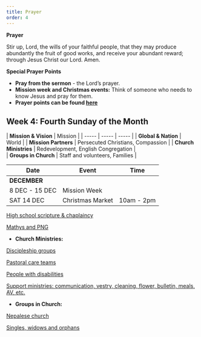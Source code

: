 ```yaml
---
title: Prayer
order: 4
---
```

**Prayer**

Stir up, Lord, the wills of your faithful people, that they may produce abundantly the fruit of good works, and receive your abundant reward; through Jesus Christ our Lord. Amen.

**Special Prayer Points**
- **Pray from the sermon** - the Lord’s prayer. 
- **Mission week and Christmas events:** Think of someone who needs to know Jesus and pray for them. 
- **Prayer points can be found [here](https://stgeorgeshurstville.org.au/prayer)**

## Week 4: Fourth Sunday of the Month

| **Mission & Vision** | Mission | 
| ----- | ----- | ----- |
| **Global & Nation** | World | 
| **Mission Partners** | Persecuted Christians, Compassion |
| **Church Ministries** | Redevelopment, English Congregation |  
| **Groups in Church** | Staff and volunteers, Families | 


| Date | Event | Time |
| ----- | ----- | ----- |
| **DECEMBER** | 
| 8 DEC - 15 DEC | Mission Week |  |
| SAT 14 DEC | Christmas Market | 10am - 2pm |


<ins>High school scripture & chaplaincy<ins>

<ins>Mathys and PNG<ins>

- **Church Ministries:**

<ins>Discipleship groups<ins>

<ins>Pastoral care teams</ins>

<ins>People with disabilities</ins>

<ins>Support ministries: communication, vestry, cleaning, flower, bulletin, meals, AV, etc.<ins>

- **Groups in Church:**

<ins>Nepalese church<ins>

<ins>Singles, widows and orphans<ins>


